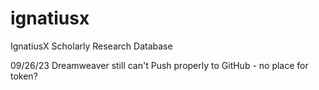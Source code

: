 # ignatiusx
IgnatiusX Scholarly Research Database

09/26/23 Dreamweaver still can't Push properly to GitHub - no place for token?
